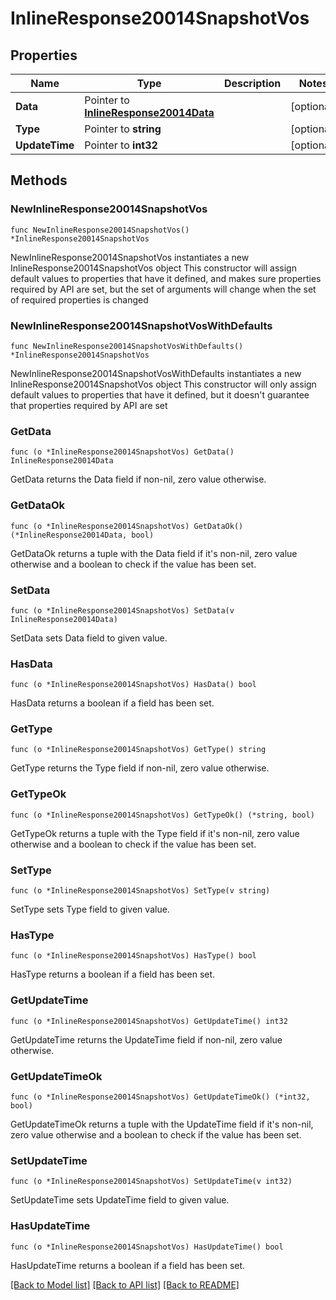 # InlineResponse20014SnapshotVos

## Properties

Name | Type | Description | Notes
------------ | ------------- | ------------- | -------------
**Data** | Pointer to [**InlineResponse20014Data**](InlineResponse20014Data.md) |  | [optional] 
**Type** | Pointer to **string** |  | [optional] 
**UpdateTime** | Pointer to **int32** |  | [optional] 

## Methods

### NewInlineResponse20014SnapshotVos

`func NewInlineResponse20014SnapshotVos() *InlineResponse20014SnapshotVos`

NewInlineResponse20014SnapshotVos instantiates a new InlineResponse20014SnapshotVos object
This constructor will assign default values to properties that have it defined,
and makes sure properties required by API are set, but the set of arguments
will change when the set of required properties is changed

### NewInlineResponse20014SnapshotVosWithDefaults

`func NewInlineResponse20014SnapshotVosWithDefaults() *InlineResponse20014SnapshotVos`

NewInlineResponse20014SnapshotVosWithDefaults instantiates a new InlineResponse20014SnapshotVos object
This constructor will only assign default values to properties that have it defined,
but it doesn't guarantee that properties required by API are set

### GetData

`func (o *InlineResponse20014SnapshotVos) GetData() InlineResponse20014Data`

GetData returns the Data field if non-nil, zero value otherwise.

### GetDataOk

`func (o *InlineResponse20014SnapshotVos) GetDataOk() (*InlineResponse20014Data, bool)`

GetDataOk returns a tuple with the Data field if it's non-nil, zero value otherwise
and a boolean to check if the value has been set.

### SetData

`func (o *InlineResponse20014SnapshotVos) SetData(v InlineResponse20014Data)`

SetData sets Data field to given value.

### HasData

`func (o *InlineResponse20014SnapshotVos) HasData() bool`

HasData returns a boolean if a field has been set.

### GetType

`func (o *InlineResponse20014SnapshotVos) GetType() string`

GetType returns the Type field if non-nil, zero value otherwise.

### GetTypeOk

`func (o *InlineResponse20014SnapshotVos) GetTypeOk() (*string, bool)`

GetTypeOk returns a tuple with the Type field if it's non-nil, zero value otherwise
and a boolean to check if the value has been set.

### SetType

`func (o *InlineResponse20014SnapshotVos) SetType(v string)`

SetType sets Type field to given value.

### HasType

`func (o *InlineResponse20014SnapshotVos) HasType() bool`

HasType returns a boolean if a field has been set.

### GetUpdateTime

`func (o *InlineResponse20014SnapshotVos) GetUpdateTime() int32`

GetUpdateTime returns the UpdateTime field if non-nil, zero value otherwise.

### GetUpdateTimeOk

`func (o *InlineResponse20014SnapshotVos) GetUpdateTimeOk() (*int32, bool)`

GetUpdateTimeOk returns a tuple with the UpdateTime field if it's non-nil, zero value otherwise
and a boolean to check if the value has been set.

### SetUpdateTime

`func (o *InlineResponse20014SnapshotVos) SetUpdateTime(v int32)`

SetUpdateTime sets UpdateTime field to given value.

### HasUpdateTime

`func (o *InlineResponse20014SnapshotVos) HasUpdateTime() bool`

HasUpdateTime returns a boolean if a field has been set.


[[Back to Model list]](../README.md#documentation-for-models) [[Back to API list]](../README.md#documentation-for-api-endpoints) [[Back to README]](../README.md)



